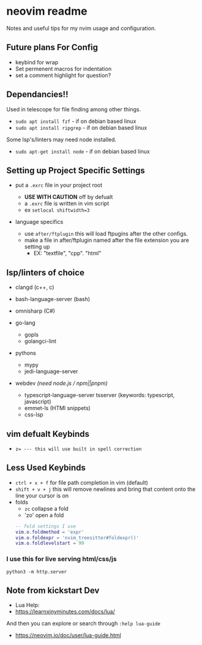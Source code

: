 # neovim readme
Notes and useful tips for my nvim usage and configuration.

## Future plans For Config
- keybind for wrap
- Set permenent macros for indentation
- set a comment highlight for question?

## Dependancies!!
Used in telescope for file finding among other things.
- `sudo apt install fzf` - if on debian based linux
- `sudo apt install ripgrep` - if on debian based linux

Some lsp's/linters may need node installed.
- `sudo apt-get install node` - if on debian based linux

## Setting up Project Specific Settings
- put a `.exrc` file in your project root
    - **USE WITH CAUTION** off by defualt 
    - a `.exrc` file is written in vim script
    - ex `setlocal shiftwidth=3`

- language specifics
    - use `after/ftplugin` this will load ftpugins after the other configs.
    - make a file in after/ftplugin named after the file extension you are setting up 
        - EX: "textfile", "cpp". "html"

## lsp/linters of choice
- clangd                (c++, c)
- bash-language-server  (bash)
- omnisharp             (C#)

- go-lang
    - gopls
    - golangci-lint

- pythons
    - mypy
    - jedi-language-server

- webdev *(need node.js / npm||pnpm)*
    - typescript-language-server tsserver (keywords: typescript, javascript)
    - emmet-ls          (HTMl snippets)
    - css-lsp

## vim defualt Keybinds
- `z= --- this will use built in spell correction`

## Less Used Keybinds
- `ctrl + x + f` for file path completion in vim (default)
- `shift + v + j` this will remove newlines and bring that content onto the line your cursor is on
- folds
    - `zc` collapse a fold 
    - 'zo' open a fold
    ```lua
    -- fold settings I use
    vim.o.foldmethod = 'expr'
    vim.o.foldexpr = 'nvim_treesitter#foldexpr()'
    vim.o.foldlevelstart = 99
    ```

### I use this for live serving html/css/js
`python3 -m http.server`

## Note from kickstart Dev
- Lua Help:
- https://learnxinyminutes.com/docs/lua/

And then you can explore or search through `:help lua-guide`
- https://neovim.io/doc/user/lua-guide.html

